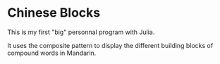 # Chinese Blocks
This is my first "big" personnal program with Julia.  

It uses the composite pattern to display the different building blocks of compound words in Mandarin. 
